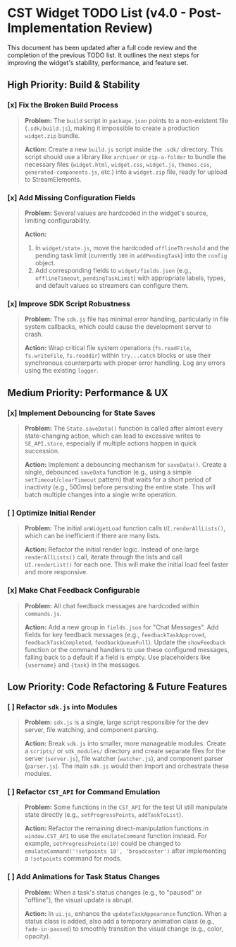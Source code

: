 # CST Widget TODO List (v4.0 - Post-Implementation Review)

This document has been updated after a full code review and the completion of the previous TODO list. It outlines the next steps for improving the widget's stability, performance, and feature set.

## High Priority: Build & Stability

### [x] Fix the Broken Build Process
> **Problem:** The `build` script in `package.json` points to a non-existent file (`.sdk/build.js`), making it impossible to create a production `widget.zip` bundle.
>
> **Action:** Create a new `build.js` script inside the `.sdk/` directory. This script should use a library like `archiver` or `zip-a-folder` to bundle the necessary files (`widget.html`, `widget.css`, `widget.js`, `themes.css`, `generated-components.js`, etc.) into a `widget.zip` file, ready for upload to StreamElements.

### [x] Add Missing Configuration Fields
> **Problem:** Several values are hardcoded in the widget's source, limiting configurability.
>
> **Action:**
>    1. In `widget/state.js`, move the hardcoded `offlineThreshold` and the pending task limit (currently `100` in `addPendingTask`) into the `config` object.
>    2. Add corresponding fields to `widget/fields.json` (e.g., `offlineTimeout`, `pendingTaskLimit`) with appropriate labels, types, and default values so streamers can configure them.

### [x] Improve SDK Script Robustness
> **Problem:** The `sdk.js` file has minimal error handling, particularly in file system callbacks, which could cause the development server to crash.
>
> **Action:** Wrap critical file system operations (`fs.readFile`, `fs.writeFile`, `fs.readdir`) within `try...catch` blocks or use their synchronous counterparts with proper error handling. Log any errors using the existing `logger`.

## Medium Priority: Performance & UX

### [x] Implement Debouncing for State Saves
> **Problem:** The `State.saveData()` function is called after almost every state-changing action, which can lead to excessive writes to `SE_API.store`, especially if multiple actions happen in quick succession.
>
> **Action:** Implement a debouncing mechanism for `saveData()`. Create a single, debounced `saveData` function (e.g., using a simple `setTimeout`/`clearTimeout` pattern) that waits for a short period of inactivity (e.g., 500ms) before persisting the entire state. This will batch multiple changes into a single write operation.

### [ ] Optimize Initial Render
> **Problem:** The initial `onWidgetLoad` function calls `UI.renderAllLists()`, which can be inefficient if there are many lists.
>
> **Action:** Refactor the initial render logic. Instead of one large `renderAllLists()` call, iterate through the lists and call `UI.renderList()` for each one. This will make the initial load feel faster and more responsive.

### [x] Make Chat Feedback Configurable
> **Problem:** All chat feedback messages are hardcoded within `commands.js`.
>
> **Action:** Add a new group in `fields.json` for "Chat Messages". Add fields for key feedback messages (e.g., `feedbackTaskApproved`, `feedbackTaskCompleted`, `feedbackQueueFull`). Update the `showFeedback` function or the command handlers to use these configured messages, falling back to a default if a field is empty. Use placeholders like `{username}` and `{task}` in the messages.

## Low Priority: Code Refactoring & Future Features

### [ ] Refactor `sdk.js` into Modules
> **Problem:** `sdk.js` is a single, large script responsible for the dev server, file watching, and component parsing.
>
> **Action:** Break `sdk.js` into smaller, more manageable modules. Create a `scripts/` or `sdk_modules/` directory and create separate files for the server (`server.js`), file watcher (`watcher.js`), and component parser (`parser.js`). The main `sdk.js` would then import and orchestrate these modules.

### [ ] Refactor `CST_API` for Command Emulation
> **Problem:** Some functions in the `CST_API` for the test UI still manipulate state directly (e.g., `setProgressPoints`, `addTaskToList`).
>
> **Action:** Refactor the remaining direct-manipulation functions in `window.CST_API` to use the `emulateCommand` function instead. For example, `setProgressPoints(10)` could be changed to `emulateCommand('!setpoints 10', 'broadcaster')` after implementing a `!setpoints` command for mods.

### [ ] Add Animations for Task Status Changes
> **Problem:** When a task's status changes (e.g., to "paused" or "offline"), the visual update is abrupt.
>
> **Action:** In `ui.js`, enhance the `updateTaskAppearance` function. When a status class is added, also add a temporary animation class (e.g., `fade-in-paused`) to smoothly transition the visual change (e.g., color, opacity).